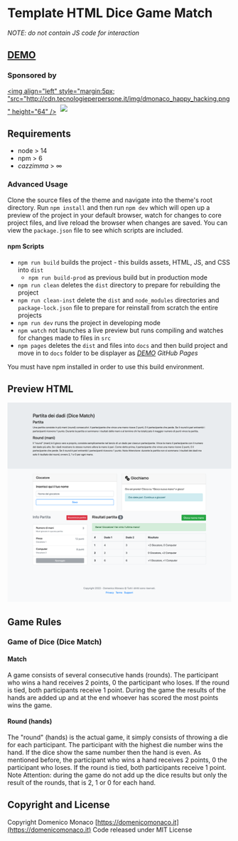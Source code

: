 # Template HTML Dice Game Match 

*NOTE: do not contain JS code for interaction*

## [DEMO](https://domenicomonaco.github.io/dice-game-webpack/)

### Sponsored by

[<img align="left" style="margin:5px; "src="http://cdn.tecnologieperpersone.it/img/dmonaco_happy_hacking.png" height="64" />](https://blog.domenicomonaco.it)
 [<img style="margin:5px;" src="http://cdn.tecnologieperpersone.it/img/tecnologie-per-persone-logo.png" height="64" />](https://tecnologieperpersone.it)

 ## Requirements

* node > 14
* npm > 6
* *cazzimma* > ∞

### Advanced Usage

Clone the source files of the theme and navigate into the theme's root directory. Run `npm install` and then run `npm dev` which will open up a preview of the project in your default browser, watch for changes to core project files, and live reload the browser when changes are saved. You can view the `package.json` file to see which scripts are included.

#### npm Scripts
- `npm run build` builds the project - this builds assets, HTML, JS, and CSS into `dist`
	- `npm run build-prod` as previous build but in production mode
- `npm run clean` deletes the `dist` directory to prepare for rebuilding the project
- `npm run clean-inst` delete the `dist` and `node_modules` directories and `package-lock.json` file to prepare for reinstall from scratch the entire projects
- `npm run dev` runs the project in developing mode
- `npm watch` not launches a live preview but runs compiling and watches for changes made to files in `src`
- `npm pages` deletes the `dist` and files into `docs` and then build project and move in to `docs` folder to be displayer as *[DEMO](https://domenicomonaco.github.io/dice-game-webpack/) GitHub Pages* 

You must have npm installed in order to use this build environment.

## Preview HTML

![Dice Match HTML preview](preview.png)

## Game Rules

### Game of Dice (Dice Match)
#### Match

A game consists of several consecutive hands (rounds). The participant who wins a hand receives 2 points, 0 the participant who loses. If the round is tied, both participants receive 1 point. During the game the results of the hands are added up and at the end whoever has scored the most points wins the game.

#### Round (hands)
The "round" (hands) is the actual game, it simply consists of throwing a die for each participant. The participant with the highest die number wins the hand. If the dice show the same number then the hand is even. As mentioned before, the participant who wins a hand receives 2 points, 0 the participant who loses. If the round is tied, both participants receive 1 point. Note Attention: during the game do not add up the dice results but only the result of the rounds, that is 2, 1 or 0 for each hand.

## Copyright and License

Copyright
Domenico Monaco [https://domenicomonaco.it](https://domenicomonaco.it) Code released under MIT License
